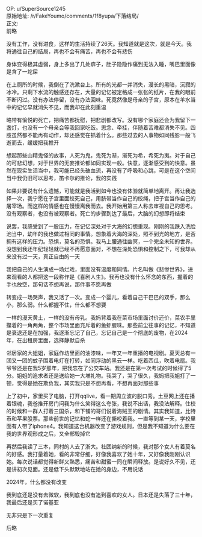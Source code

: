 
OP: u/SuperSource1245  
原始地址: /r/FakeYoumo/comments/1f8yupa/下落结局/  
正文:  
前略

没有工作，没有进食，这样的生活持续了26天。我知道就是这次，就是今天。我将通往自己的结局，再也不会有痛苦，再也不会有悲伤

身体变得极其虚弱，身上多出了几处痱子，肚子隐隐作痛到无法入睡，嘴巴里面像是含了一坨屎

在上厕所的时候，我倒在了洗漱台上。所有的光都一并消失，漫长的黑暗，沉寂的冰冷。只剩下水流的触感还存在，大量的记忆被定格成一张张的纸片，在我的眼前不断闪过。没有办法停留，没有办法回味。死竟然像是母亲的子宫，原本在羊水当中的记忆早就消失不见，而我却在此刻重温

略带有愉悦的死亡，把痛苦都抚慰，把悲剧都改写。没有哪个家庭还会为我留下一盏灯，也没有一个母亲会等我回家吃饭。思念、牵挂，伴随着苦难都消失不见。四肢虽然都不能再有动作，却还感觉在抓着什么。那些过去的人事物如同残影一般飞逝而去，缓缓把我推开

想起那些山精鬼怪的故事，人死为鬼，鬼死为渐，渐死为希，希死为夷。对于自己的可悲幻想，对于世界的无妄推论都如同实现一般。快意，逐渐感受到的快意。虽然在现实生活当中，我可能已经头破血流，再没有了呼吸和心跳，可是在这个空间当中我仍旧可以思考，笛卡尔的推论，我的实践

如果非要说有什么遗憾，可能就是我活到如今也没有体验就简单地离开。再让我选择一次，我宁愿在子宫里面绞死自己，用脐带当作自己的绞绳，把子宫当作自己的屠宰场。而这样的情感也在慢慢离我而去。我开始用第三人称去审视自己的思考。没有观察者，也没有被观察者。死亡的步骤到达了最后，大脑的幻想即将结束

说罢，我感受到了一股压力，在记忆深处对于大海的幻想重现。刚刚的我跌入洗脸池当中，幼年的我也做过相同的事情。想象着大海的深处，照不到光的地方，是否拥有这样的压力。恐惧，莫名的恐惧。我马上腰通往幽冥，一个完全未知的世界。没想到我还年纪轻轻就已经不再愿意面对，不想在深处恐惧和控制之下，可我却从来没有过一天，真正自由的一天

我把自己的人生演成一场烂戏，里面没有温度和同情。片名叫做《悲惨世界》，进来观看的人都把这一段称作是《喜剧人生》。我再也没有什么怀念的东西，握着的手也放空，那句话不想再说，那件事不愿再做

转变成一场哭声，我又活了一次。变成一个婴儿，看着自己干巴巴的双手，那么小，那么弱。什么都握不住，什么都不想要

一样的漫天黄土，一样的没有母乳。我妈背着我在菜市场里面讨价还价，菜农手里攥着的一角两角，整个市场里面充斥着的鱼虾腥味。那些前尘往事的记忆，不知道是衰退还是在加强，我逐渐忘记了自己，忘记自己是一个彻底的废物，在2024年，在出租房里面，选择静默自杀

邻居家的大姐姐，家庭作坊里面的油漆味，一年又一年重播的电视剧。夏天总有一团又一团的蚊子围着电灯在打转，如同浮动的黑云一样。吃着西瓜，吹着电扇。我爷爷还是在我5岁那年，把我忘在了公交车站。我还是在第一次考试的时候得了5分。姐姐的追求者还是送给她一大堆礼物。我哭了，哭了很久，我妈把我姐打了一顿，觉得是她在欺负我，其实我只是不想再看，不想再面对那些事

上了初中，家里买了电脑，打开qqlive，看一期周立波的脱口秀。土豆网上还在播着银魂，我爸推开房门问我为什么笑得这么夸张，我说不出话，我没法解释。住校的时候和一群人打着三国杀，和下铺的哥们说着海贼王的剧情。其实我知道，比特币和苹果股票。那些前世的记忆和蛇一样还在撕咬着我。一直等到某一天，学校里面有人带了iphone4。我知道这台机器改变了游戏规则，但是我不知道为什么要在我的世界观形成之后，又全部毁掉它

再然后我读了三本，同村的人去了浙大。社团纳新的时候，我对那个女人有着莫名的好感。我打量着她，看的非常仔细，好像我喜欢了她十年，又好像我刚刚认识她。每次说话都觉得新鲜又熟悉，痛苦和甜蜜一同在瞬间释放。是说好久不见，还是讲初次见面。还是低下头默默地站在她的身边，不用说话

2024年，什么都没有改变

我到底还是没有去微软，我到底也没有追到喜欢的女人。日本还是失落了三十年，我最后还是买了诺基亚

无非只是下一次重复

后略
